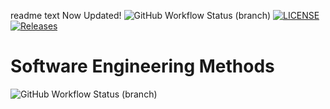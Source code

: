 readme text Now Updated!
![GitHub Workflow Status (branch)](https://img.shields.io/github/actions/workflow/status/Kaelin-Walford/sem/main.yml?branch=master)
[![LICENSE](https://img.shields.io/github/license/Kaelin-Walford/sem.svg?style=flat-square)](https://github.com/Kaelin-Walford/sem/blob/master/LICENSE)
[![Releases](https://img.shields.io/github/release/Kaelin-Walford/sem/all.svg?style=flat-square)](https://github.com/Kaelin-Walford/sem/releases)

# Software Engineering Methods
![GitHub Workflow Status (branch)](https://img.shields.io/github/actions/workflow/status/Kaelin-Walford/sem/main.yml?branch=<branch>)